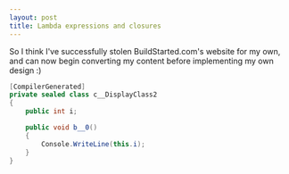```yaml
---
layout: post
title: Lambda expressions and closures
---
```


So I think I've successfully stolen BuildStarted.com's website for my own, and can now begin converting my content before implementing my own design :)

```csharp
[CompilerGenerated]
private sealed class c__DisplayClass2
{
    public int i;

    public void b__0()
    {
        Console.WriteLine(this.i);
    }
}
```